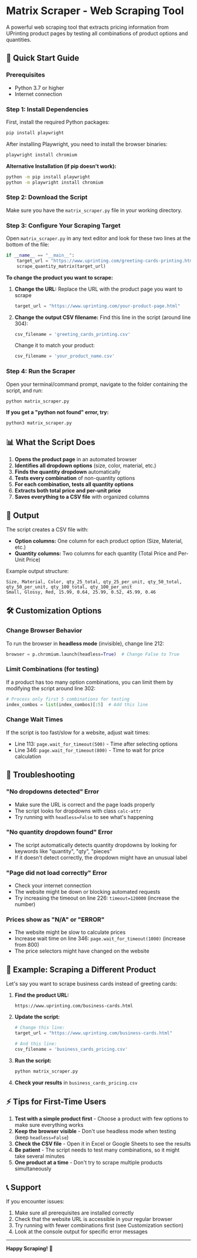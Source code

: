 # Matrix Scraper - Web Scraping Tool

A powerful web scraping tool that extracts pricing information from UPrinting product pages by testing all combinations of product options and quantities.

## 🚀 Quick Start Guide

### Prerequisites
- Python 3.7 or higher
- Internet connection

### Step 1: Install Dependencies

First, install the required Python packages:

```bash
pip install playwright
```

After installing Playwright, you need to install the browser binaries:

```bash
playwright install chromium
```

**Alternative Installation (if pip doesn't work):**
```bash
python -m pip install playwright
python -m playwright install chromium
```

### Step 2: Download the Script

Make sure you have the `matrix_scraper.py` file in your working directory.

### Step 3: Configure Your Scraping Target

Open `matrix_scraper.py` in any text editor and look for these two lines at the bottom of the file:

```python
if __name__ == "__main__":
    target_url = "https://www.uprinting.com/greeting-cards-printing.html"
    scrape_quantity_matrix(target_url)
```

**To change the product you want to scrape:**

1. **Change the URL:** Replace the URL with the product page you want to scrape
   ```python
   target_url = "https://www.uprinting.com/your-product-page.html"
   ```

2. **Change the output CSV filename:** Find this line in the script (around line 304):
   ```python
   csv_filename = 'greeting_cards_printing.csv'
   ```
   
   Change it to match your product:
   ```python
   csv_filename = 'your_product_name.csv'
   ```

### Step 4: Run the Scraper

Open your terminal/command prompt, navigate to the folder containing the script, and run:

```bash
python matrix_scraper.py
```

**If you get a "python not found" error, try:**
```bash
python3 matrix_scraper.py
```

## 📊 What the Script Does

1. **Opens the product page** in an automated browser
2. **Identifies all dropdown options** (size, color, material, etc.)
3. **Finds the quantity dropdown** automatically
4. **Tests every combination** of non-quantity options
5. **For each combination, tests all quantity options**
6. **Extracts both total price and per-unit price**
7. **Saves everything to a CSV file** with organized columns

## 📁 Output

The script creates a CSV file with:
- **Option columns:** One column for each product option (Size, Material, etc.)
- **Quantity columns:** Two columns for each quantity (Total Price and Per-Unit Price)

Example output structure:
```
Size, Material, Color, qty_25_total, qty_25_per_unit, qty_50_total, qty_50_per_unit, qty_100_total, qty_100_per_unit
Small, Glossy, Red, 15.99, 0.64, 25.99, 0.52, 45.99, 0.46
```

## 🛠️ Customization Options

### Change Browser Behavior

To run the browser in **headless mode** (invisible), change line 212:
```python
browser = p.chromium.launch(headless=True)  # Change False to True
```

### Limit Combinations (for testing)

If a product has too many option combinations, you can limit them by modifying the script around line 302:
```python
# Process only first 5 combinations for testing
index_combos = list(index_combos)[:5]  # Add this line
```

### Change Wait Times

If the script is too fast/slow for a website, adjust wait times:
- Line 113: `page.wait_for_timeout(500)` - Time after selecting options
- Line 346: `page.wait_for_timeout(800)` - Time to wait for price calculation

## 🚨 Troubleshooting

### "No dropdowns detected" Error
- Make sure the URL is correct and the page loads properly
- The script looks for dropdowns with class `calc-attr`
- Try running with `headless=False` to see what's happening

### "No quantity dropdown found" Error
- The script automatically detects quantity dropdowns by looking for keywords like "quantity", "qty", "pieces"
- If it doesn't detect correctly, the dropdown might have an unusual label

### "Page did not load correctly" Error
- Check your internet connection
- The website might be down or blocking automated requests
- Try increasing the timeout on line 226: `timeout=120000` (increase the number)

### Prices show as "N/A" or "ERROR"
- The website might be slow to calculate prices
- Increase wait time on line 346: `page.wait_for_timeout(1000)` (increase from 800)
- The price selectors might have changed on the website

## 📝 Example: Scraping a Different Product

Let's say you want to scrape business cards instead of greeting cards:

1. **Find the product URL:**
   ```
   https://www.uprinting.com/business-cards.html
   ```

2. **Update the script:**
   ```python
   # Change this line:
   target_url = "https://www.uprinting.com/business-cards.html"
   
   # And this line:
   csv_filename = 'business_cards_pricing.csv'
   ```

3. **Run the script:**
   ```bash
   python matrix_scraper.py
   ```

4. **Check your results** in `business_cards_pricing.csv`

## ⚡ Tips for First-Time Users

1. **Test with a simple product first** - Choose a product with few options to make sure everything works
2. **Keep the browser visible** - Don't use headless mode when testing (keep `headless=False`)
3. **Check the CSV file** - Open it in Excel or Google Sheets to see the results
4. **Be patient** - The script needs to test many combinations, so it might take several minutes
5. **One product at a time** - Don't try to scrape multiple products simultaneously

## 📞 Support

If you encounter issues:
1. Make sure all prerequisites are installed correctly
2. Check that the website URL is accessible in your regular browser
3. Try running with fewer combinations first (see Customization section)
4. Look at the console output for specific error messages

---

**Happy Scraping!** 🎉
